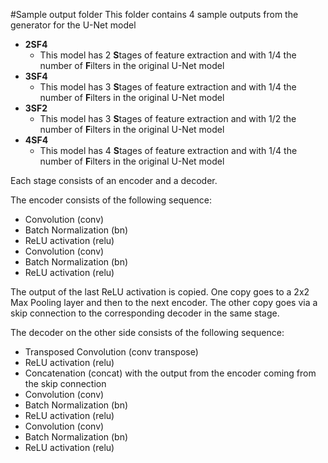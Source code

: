 #Sample output folder
This folder contains 4 sample outputs from the generator for the U-Net model
- **2SF4**
   * This model has 2 **S**tages of feature extraction and with 1/4 the number of **F**ilters in the original U-Net model
- **3SF4**
    * This model has 3 **S**tages of feature extraction and with 1/4 the number of **F**ilters in the original U-Net model
- **3SF2**
    * This model has 3 **S**tages of feature extraction and with 1/2 the number of **F**ilters in the original U-Net model
- **4SF4**
    * This model has 4 **S**tages of feature extraction and with 1/4 the number of **F**ilters in the original U-Net model

Each stage consists of an encoder and a decoder.

The encoder consists of the following sequence:
- Convolution (conv)
- Batch Normalization (bn)
- ReLU activation (relu)
- Convolution (conv)
- Batch Normalization (bn)
- ReLU activation (relu)

The output of the last ReLU activation is copied. One copy goes to a 2x2 Max Pooling layer and then to the next encoder. The other copy goes via a skip connection to the corresponding decoder in the same stage.

The decoder on the other side consists of the following sequence:
- Transposed Convolution (conv transpose)
- ReLU activation (relu)
- Concatenation (concat) with the output from the encoder coming from the skip connection
- Convolution (conv)
- Batch Normalization (bn)
- ReLU activation (relu)
- Convolution (conv)
- Batch Normalization (bn)
- ReLU activation (relu)